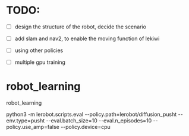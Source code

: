 # TODO: 
- [ ] design the structure of the robot, decide the scenario 
- [ ] add slam and nav2, to enable the moving function of lekiwi 
- [ ] using other policies 
- [ ] multiple gpu training  


# robot_learning
robot_learning


python3 -m lerobot.scripts.eval --policy.path=lerobot/diffusion_pusht --env.type=pusht --eval.batch_size=10 --eval.n_episodes=10 --policy.use_amp=false --policy.device=cpu

